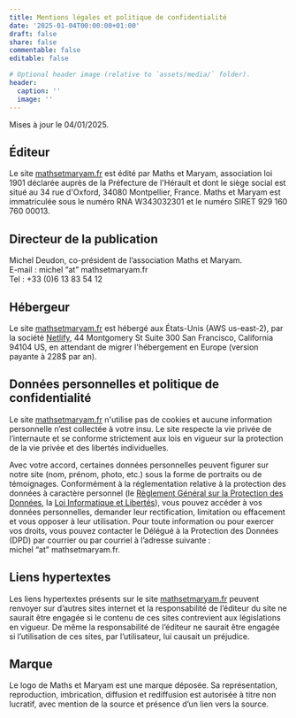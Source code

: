 ```yaml
---
title: Mentions légales et politique de confidentialité
date: '2025-01-04T00:00:00+01:00'
draft: false
share: false
commentable: false
editable: false

# Optional header image (relative to `assets/media/` folder).
header:
  caption: ''
  image: ''
---
```


Mises à jour le 04/01/2025.

## Éditeur

Le site [mathsetmaryam.fr](https://www.mathsetmaryam.fr/) est édité par Maths et Maryam, association loi 1901 déclarée auprès de la Préfecture de l'Hérault et dont le siège social est situé au 34 rue d'Oxford, 34080 Montpellier, France. Maths et Maryam est immatriculée sous le numéro RNA W343032301 et le numéro SIRET 929 160 760 00013.

## Directeur de la publication

Michel Deudon, co-président de l’association Maths et Maryam. <br>
E-mail : michel “at” mathsetmaryam.fr <br>
Tel : +33 (0)6 13 83 54 12

## Hébergeur

Le site [mathsetmaryam.fr](https://www.mathsetmaryam.fr/) est hébergé aux États-Unis (AWS us-east-2), par la société [Netlify](https://www.netlify.com/), 44 Montgomery St Suite 300 San Francisco, California 94104 US, en attendant de migrer l'hébergement en Europe (version payante à 228$ par an).

## Données personnelles et politique de confidentialité

Le site [mathsetmaryam.fr](https://www.mathsetmaryam.fr/) n'utilise pas de cookies et aucune information personnelle n’est collectée à votre insu. Le site respecte la vie privée de l’internaute et se conforme strictement aux lois en vigueur sur la protection de la vie privée et des libertés individuelles.

Avec votre accord, certaines données personnelles peuvent figurer sur notre site (nom, prénom, photo, etc.) sous la forme de portraits ou de témoignages. Conformément à la réglementation relative à la protection des données à caractère personnel (le [Règlement Général sur la Protection des Données](https://www.cnil.fr/fr/mes-demarches/les-droits-pour-maitriser-vos-donnees-personnelles), la [Loi Informatique et Libertés](https://www.vie-publique.fr/eclairage/19591-protection-des-donnees-personnelles-essentiel-loi-cnil-du-20-juin-2018)), vous pouvez accéder à vos données personnelles, demander leur rectification, limitation ou effacement et vous opposer à leur utilisation. Pour toute information ou pour exercer vos droits, vous pouvez contacter le Délégué à la Protection des Données (DPD) par courrier ou par courriel à l’adresse suivante : <br>
michel “at” mathsetmaryam.fr.

## Liens hypertextes

Les liens hypertextes présents sur le site [mathsetmaryam.fr](https://www.mathsetmaryam.fr/) peuvent renvoyer sur d’autres sites internet et la responsabilité de l’éditeur du site ne saurait être engagée si le contenu de ces sites contrevient aux législations en vigueur. De même la responsabilité de l’éditeur ne saurait être engagée si l’utilisation de ces sites, par l’utilisateur, lui causait un préjudice.

## Marque

Le logo de Maths et Maryam est une marque déposée. Sa représentation, reproduction, imbrication, diffusion et rediffusion est autorisée à titre non lucratif, avec mention de la source et présence d’un lien vers la source.